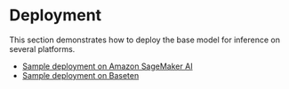 # Deployment

This section demonstrates how to deploy the base model for inference on several platforms.
- [Sample deployment on Amazon SageMaker AI](https://github.com/RobustIntelligence/foundation-ai-cookbook/tree/main/3_adoptions/deployment/sagemaker)
- [Sample deployment on Baseten](https://github.com/RobustIntelligence/foundation-ai-cookbook/tree/main/3_adoptions/deployment/baseten)

